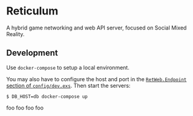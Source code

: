 # Reticulum

A hybrid game networking and web API server, focused on Social Mixed Reality.

## Development

Use `docker-compose` to setup a local environment. 

You may also have to configure the host and port in the [`RetWeb.Endpoint` section of `config/dev.exs`](https://github.com/mozilla/reticulum/blob/master/config/dev.exs#L10-L17). Then start the servers:

    $ DB_HOST=db docker-compose up
foo
foo
foo
foo
